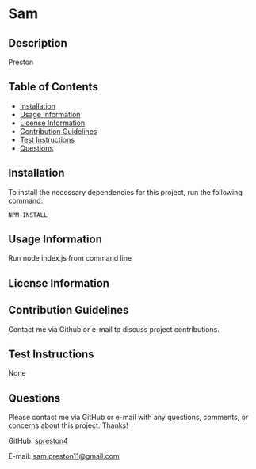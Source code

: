 
  # Sam

  ## Description
  
  Preston

  ## Table of Contents

  - [Installation](#installation)
  - [Usage Information](#usage-information)
  - [License Information](#usage-information)
  - [Contribution Guidelines](#contribution-guidelines)
  - [Test Instructions](#test-instructions)
  - [Questions](#questions)

  ## Installation
  To install the necessary dependencies for this project, run the following command:

  ```
  NPM INSTALL
  ```

  ## Usage Information

  Run node index.js from command line

  ## License Information

  ## Contribution Guidelines

  Contact me via Github or e-mail to discuss project contributions.

  ## Test Instructions

  None

  ## Questions

  Please contact me via GitHub or e-mail with any questions, comments, or concerns about this project. Thanks!

  GitHub: [spreston4](https://github.com/spreston4)

  E-mail: [sam.preston11@gmail.com](mailto:sam.preston11@gmail.com)


